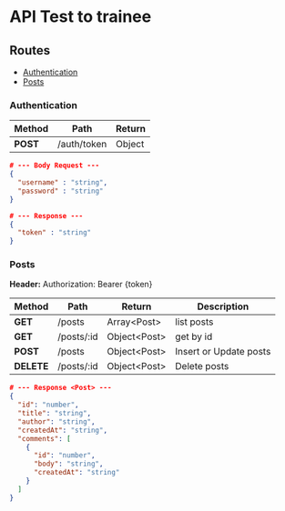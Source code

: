 # API Test to trainee

## Routes

- [Authentication](#authentication)
- [Posts](#posts)

### <a name="authentication"></a>Authentication

| Method   | Path        | Return |
| -------- | ----------- | ------ |
| **POST** | /auth/token | Object |

```json
# --- Body Request ---
{
  "username" : "string",
  "password" : "string"
}

# --- Response ---
{
  "token" : "string"
}
```

### <a name="posts"></a>Posts

**Header:** Authorization: Bearer {token}

| Method     | Path       | Return        | Description            |
| ---------- | ---------- | ------------- | ---------------------- |
| **GET**    | /posts     | Array\<Post>  | list posts             |
| **GET**    | /posts/:id | Object\<Post> | get by id              |
| **POST**   | /posts     | Object\<Post> | Insert or Update posts |
| **DELETE** | /posts/:id | Object\<Post> | Delete posts           |

```json
# --- Response <Post> ---
{
  "id": "number",
  "title": "string",
  "author": "string",
  "createdAt": "string",
  "comments": [
    {
      "id": "number",
      "body": "string",
      "createdAt": "string"
    }
  ]
}
```
